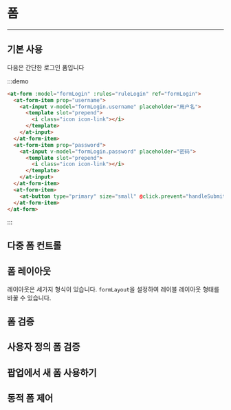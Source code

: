 
# 폼

----

## 기본 사용

다음은 간단한 로그인 폼입니다

:::demo

```html
<at-form :model="formLogin" :rules="ruleLogin" ref="formLogin">
  <at-form-item prop="username">
    <at-input v-model="formLogin.username" placeholder="用户名">
      <template slot="prepend">
        <i class="icon icon-link"></i>
      </template>
    </at-input>
  </at-form-item>
  <at-form-item prop="password">
    <at-input v-model="formLogin.password" placeholder="密码">
      <template slot="prepend">
        <i class="icon icon-link"></i>
      </template>
    </at-input>
  </at-form-item>
  <at-form-item>
    <at-button type="primary" size="small" @click.prevent="handleSubmit('formLogin')">登录</at-button>
  </at-form-item>
</at-form>
```

:::

## 다중 폼 컨트롤

## 폼 레이아웃

레이아웃은 세가지 형식이 있습니다. `formLayout`을 설정하여 레이블 레이아웃 형태를 바꿀 수 있습니다.

## 폼 검증

## 사용자 정의 폼 검증

## 팝업에서 새 폼 사용하기

## 동적 폼 제어

<script>
  export default {
    data () {
      return {
        formLogin: {
          username: '',
          password: ''
        },
        ruleLogin: {
          username: [{
            required: true,
            message: '请输入用户名',
            trigger: 'blur'
          }],
          password: [{
            required: true,
            message: '请输入密码',
            trigger: 'blur'
          }, {
            type: 'string',
            min: 6,
            message: '密码长度不能小于6',
            trigger: 'blur'
          }]
        }
      }
    },
    methods: {
      handleSubmit (name) {
        this.$refs[name].validate(valid => {
          if (valid) {
            this.$notify({
              type: 'success',
              message: '提交成功'
            })
          } else {
            this.$notify({
              type: 'error',
              message: '校验失败'
            })
          }
        })
      }
    }
  }
</script>

<style lang="scss" scoped>
.at-input {
  width: 200px;
}
</style>
